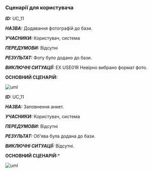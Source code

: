 ### Сценарії для користувача 

***ID:*** UC_11
    
***НАЗВА:*** Додавання фотографій до бази.
    
***УЧАСНИКИ:*** Користувач, система

***ПЕРЕДУМОВИ:*** Відсутні

***РЕЗУЛЬТАТ:*** Фоту було додано до бази.

***ВИКЛЮЧНІ СИТУАЦІЇ:*** 
EX USE01R Невірно вибрано формат фото.

**ОСНОВНИЙ СЦЕНАРІЙ:** 

![uml](http://www.plantuml.com/plantuml/png/ZL4xJiD05EnzYgVGKa0RDsbo0Q98j4Yn08aao345aWloGQ5BOr4W8QvWp5gOuCyLvjs8sQnmW8h2qdXtFlFUzcRHMHZTZA-yU3WBmjZR_OlNnJDINQ3GERP4YQ12AiGLQZJOwb8wI8YDuuckK1FK7T-B1xUpA1Z7T4cSrl1khWjTed56C4wAZ5-5IZUj0TxqZggLFkB3_wxLnHDgdXVEnifqBII_yiZIarP_ABfXprpqdWTh0fXzJ_-Vexqmtf2L8QU_8PkAlxFHzLVqBadOASMxZPfCeq32o_EBI0x2ODGLDDIKAF1fewL_AiD1_-ZuP3ycVUoOA7MfYUDdjehLKPMxPV62h5eOcdFU1mldRZcab3yMJ4tQzlFvlDDhhnTCHdpoBm00)


***ID:*** UC_11
    
***НАЗВА:*** Заповнення анкет.
    
***УЧАСНИКИ:*** Користувач, система

***ПЕРЕДУМОВИ:*** Відсутні

***РЕЗУЛЬТАТ:*** Об'ява була додана до бази.

***ВИКЛЮЧНІ СИТУАЦІЇ:*** 
Відсутні.

**ОСНОВНИЙ СЦЕНАРІЙ:***

![uml](http://www.plantuml.com/plantuml/png/ZP5DIiH048NtEKKn6pUUOBAPEuW74CpEKPd4XP25auYw40CoZ22eL-W92OR9ZrTuTIDVDGJZRXQXAzsltgkFMiJ9sIgvMLu4wMaShTB0_qimnmUSPcXqZJshZQ274zOz1lnWhxdCy0R7Ua39syRKelSOz0wTvhCmI4zkuoHQfdHxrIqgUZLepMsY4rHejH1yJyngVhqMuJZL7EzUpt4qqvmQfu_2esH3PTdwB8peHr--F-XMNqGpE4PusOZ1g5Bpy438BpzwngYQpZuCpN-wpP_zWDsH5kRlKmKxdzTCK3urCnI3jmxFR1ayExGZEn-e6WoWFXPzid9jeze5kWaLUzmqEEGIhww3HNHvpiN-0W00)
